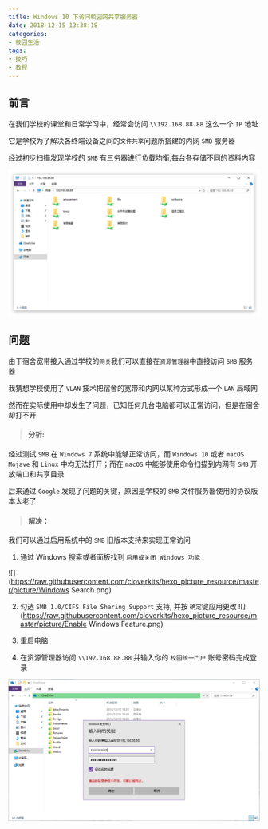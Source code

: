 ```yaml
---
title: Windows 10 下访问校园网共享服务器
date: 2018-12-15 13:38:18
categories:
- 校园生活
tags:
- 技巧
- 教程
---
```

## 前言

在我们学校的课堂和日常学习中，经常会访问 `\\192.168.88.88` 这么一个 `IP` 地址

它是学校为了解决各终端设备之间的`文件共享`问题所搭建的内网 `SMB` 服务器

经过初步扫描发现学校的 `SMB` 有三务器进行负载均衡,每台各存储不同的资料内容

![](https://raw.githubusercontent.com/cloverkits/hexo_picture_resource/master/picture/VLAN.png)

## 问题

由于宿舍宽带接入通过学校的`网关`我们可以直接在`资源管理器`中直接访问 `SMB` 服务器

我猜想学校使用了 `VLAN` 技术把宿舍的宽带和内网以某种方式形成一个 `LAN` 局域网

然而在实际使用中却发生了问题，已知任何几台电脑都可以正常访问，但是在宿舍却打不开



> #### 分析:

经过测试 `SMB` 在 `Windows 7` 系统中能够正常访问，而 `Windows 10` 或者 `macOS Mojave` 和 `Linux` 中均无法打开；而在 `macOS` 中能够使用命令扫描到内网有 `SMB` 开放端口和共享目录

后来通过 `Google` 发现了问题的关键，原因是学校的 `SMB` 文件服务器使用的协议版本太老了



> #### 解决：

我们可以通过启用系统中的 `SMB` 旧版本支持来实现正常访问

1. 通过 Windows 搜索或者面板找到 `启用或关闭 Windows 功能`

![](https://raw.githubusercontent.com/cloverkits/hexo_picture_resource/master/picture/Windows Search.png)

2. 勾选 `SMB 1.0/CIFS File Sharing Support` 支持, 并按 `确定`键应用更改
![](https://raw.githubusercontent.com/cloverkits/hexo_picture_resource/master/picture/Enable Windows Feature.png)

3. 重启电脑
4. 在资源管理器访问 `\\192.168.88.88` 并输入你的 `校园统一门户` 账号密码完成登录

![](https://raw.githubusercontent.com/cloverkits/hexo_picture_resource/master/picture/VLAN_ID.PNG)



